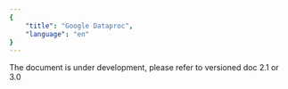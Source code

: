```yaml
---
{
    "title": "Google Dataproc",
    "language": "en"
}
---
```


The document is under development, please refer to versioned doc 2.1 or 3.0

